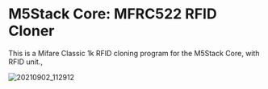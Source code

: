 # M5Stack Core: MFRC522 RFID Cloner
This is a Mifare Classic 1k RFID cloning program for the M5Stack Core, with RFID unit.,

![20210902_112912](https://user-images.githubusercontent.com/1586332/131832453-d9a7cc5b-46c7-4a41-aa61-940617f5f923.jpg)







